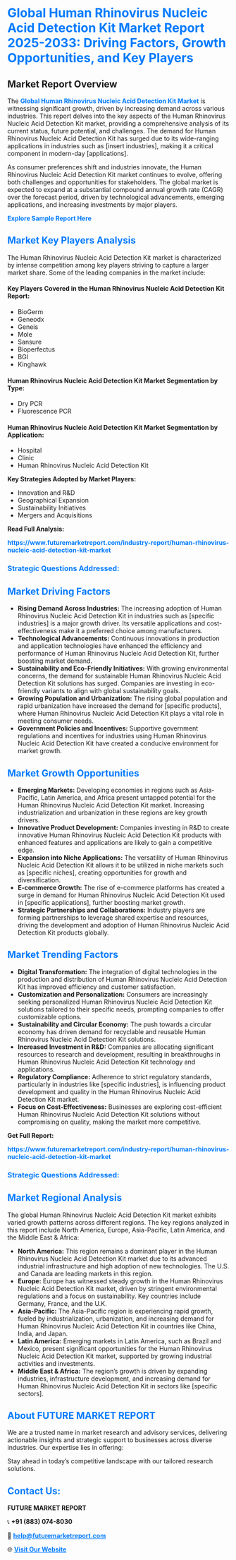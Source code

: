 <h1 style="color: #007BFF;">Global Human Rhinovirus Nucleic Acid Detection Kit Market Report 2025-2033: Driving Factors, Growth Opportunities, and Key Players</h1>

<section id="overview">
<h2>Market Report Overview</h2>
<p>The <a href="https://www.futuremarketreport.com/industry-report/human-rhinovirus-nucleic-acid-detection-kit-market" style="color: #007BFF; text-decoration: none;"><strong>Global Human Rhinovirus Nucleic Acid Detection Kit Market</strong></a> is witnessing significant growth, driven by increasing demand across various industries. This report delves into the key aspects of the Human Rhinovirus Nucleic Acid Detection Kit market, providing a comprehensive analysis of its current status, future potential, and challenges. The demand for Human Rhinovirus Nucleic Acid Detection Kit has surged due to its wide-ranging applications in industries such as [insert industries], making it a critical component in modern-day [applications].</p>
<p>As consumer preferences shift and industries innovate, the Human Rhinovirus Nucleic Acid Detection Kit market continues to evolve, offering both challenges and opportunities for stakeholders. The global market is expected to expand at a substantial compound annual growth rate (CAGR) over the forecast period, driven by technological advancements, emerging applications, and increasing investments by major players.</p>
</section>

<section id="overview">
<p><a href="https://www.futuremarketreport.com/request-sample/reportId=123804" style="color: #007BFF; text-decoration: none;"><strong>Explore Sample Report Here</strong></a></p>
</section>

<section id="key-players">
<h2 style="color: #007BFF;">Market Key Players Analysis</h2>
<p>The Human Rhinovirus Nucleic Acid Detection Kit market is characterized by intense competition among key players striving to capture a larger market share. Some of the leading companies in the market include:</p>
<h4>Key Players Covered in the Human Rhinovirus Nucleic Acid Detection Kit Report:</h4>
<ul><li>BioGerm</li><li>Geneodx</li><li>Geneis</li><li>Mole</li><li>Sansure</li><li>Bioperfectus</li><li>BGI</li><li>Kinghawk</li></ul>
<h4>Human Rhinovirus Nucleic Acid Detection Kit Market Segmentation by Type:</h4>
<ul><li>Dry PCR</li><li>Fluorescence PCR</li></ul>

<h4>Human Rhinovirus Nucleic Acid Detection Kit Market Segmentation by Application:</h4>
<ul><li>Hospital</li><li>Clinic</li><li>Human Rhinovirus Nucleic Acid Detection Kit</li></ul>
<p><strong>Key Strategies Adopted by Market Players:</strong></p>
<ul>
<li>Innovation and R&D</li>
<li>Geographical Expansion</li>
<li>Sustainability Initiatives</li>
<li>Mergers and Acquisitions</li>
</ul>
</section>

<section>
<p><strong>Read Full Analysis: </strong></p><a href="https://www.futuremarketreport.com/industry-report/human-rhinovirus-nucleic-acid-detection-kit-market" style="color: #007BFF; text-decoration: none;"><strong>https://www.futuremarketreport.com/industry-report/human-rhinovirus-nucleic-acid-detection-kit-market</strong></a>
<h3 style="color: #007BFF;">Strategic Questions Addressed:</h3>
</section>

<section id="driving-factors">
<h2 style="color: #007BFF;">Market Driving Factors</h2>
<ul>
<li><strong>Rising Demand Across Industries:</strong> The increasing adoption of Human Rhinovirus Nucleic Acid Detection Kit in industries such as [specific industries] is a major growth driver. Its versatile applications and cost-effectiveness make it a preferred choice among manufacturers.</li>
<li><strong>Technological Advancements:</strong> Continuous innovations in production and application technologies have enhanced the efficiency and performance of Human Rhinovirus Nucleic Acid Detection Kit, further boosting market demand.</li>
<li><strong>Sustainability and Eco-Friendly Initiatives:</strong> With growing environmental concerns, the demand for sustainable Human Rhinovirus Nucleic Acid Detection Kit solutions has surged. Companies are investing in eco-friendly variants to align with global sustainability goals.</li>
<li><strong>Growing Population and Urbanization:</strong> The rising global population and rapid urbanization have increased the demand for [specific products], where Human Rhinovirus Nucleic Acid Detection Kit plays a vital role in meeting consumer needs.</li>
<li><strong>Government Policies and Incentives:</strong> Supportive government regulations and incentives for industries using Human Rhinovirus Nucleic Acid Detection Kit have created a conducive environment for market growth.</li>
</ul>
</section>

<section id="growth-opportunities">
<h2 style="color: #007BFF;">Market Growth Opportunities</h2>
<ul>
<li><strong>Emerging Markets:</strong> Developing economies in regions such as Asia-Pacific, Latin America, and Africa present untapped potential for the Human Rhinovirus Nucleic Acid Detection Kit market. Increasing industrialization and urbanization in these regions are key growth drivers.</li>
<li><strong>Innovative Product Development:</strong> Companies investing in R&D to create innovative Human Rhinovirus Nucleic Acid Detection Kit products with enhanced features and applications are likely to gain a competitive edge.</li>
<li><strong>Expansion into Niche Applications:</strong> The versatility of Human Rhinovirus Nucleic Acid Detection Kit allows it to be utilized in niche markets such as [specific niches], creating opportunities for growth and diversification.</li>
<li><strong>E-commerce Growth:</strong> The rise of e-commerce platforms has created a surge in demand for Human Rhinovirus Nucleic Acid Detection Kit used in [specific applications], further boosting market growth.</li>
<li><strong>Strategic Partnerships and Collaborations:</strong> Industry players are forming partnerships to leverage shared expertise and resources, driving the development and adoption of Human Rhinovirus Nucleic Acid Detection Kit products globally.</li>
</ul>
</section>

<section id="trending-factors">
<h2 style="color: #007BFF;">Market Trending Factors</h2>
<ul>
<li><strong>Digital Transformation:</strong> The integration of digital technologies in the production and distribution of Human Rhinovirus Nucleic Acid Detection Kit has improved efficiency and customer satisfaction.</li>
<li><strong>Customization and Personalization:</strong> Consumers are increasingly seeking personalized Human Rhinovirus Nucleic Acid Detection Kit solutions tailored to their specific needs, prompting companies to offer customizable options.</li>
<li><strong>Sustainability and Circular Economy:</strong> The push towards a circular economy has driven demand for recyclable and reusable Human Rhinovirus Nucleic Acid Detection Kit solutions.</li>
<li><strong>Increased Investment in R&D:</strong> Companies are allocating significant resources to research and development, resulting in breakthroughs in Human Rhinovirus Nucleic Acid Detection Kit technology and applications.</li>
<li><strong>Regulatory Compliance:</strong> Adherence to strict regulatory standards, particularly in industries like [specific industries], is influencing product development and quality in the Human Rhinovirus Nucleic Acid Detection Kit market.</li>
<li><strong>Focus on Cost-Effectiveness:</strong> Businesses are exploring cost-efficient Human Rhinovirus Nucleic Acid Detection Kit solutions without compromising on quality, making the market more competitive.</li>
</ul>
</section>

<section>
<p><strong>Get Full Report: </strong></p><a href="https://www.futuremarketreport.com/industry-report/human-rhinovirus-nucleic-acid-detection-kit-market" style="color: #007BFF; text-decoration: none;"><strong>https://www.futuremarketreport.com/industry-report/human-rhinovirus-nucleic-acid-detection-kit-market</strong></a>
<h3 style="color: #007BFF;">Strategic Questions Addressed:</h3>
</section>


<section id="regional-analysis">
<h2 style="color: #007BFF;">Market Regional Analysis</h2>
<p>The global Human Rhinovirus Nucleic Acid Detection Kit market exhibits varied growth patterns across different regions. The key regions analyzed in this report include North America, Europe, Asia-Pacific, Latin America, and the Middle East & Africa:</p>
<ul>
<li><strong>North America:</strong> This region remains a dominant player in the Human Rhinovirus Nucleic Acid Detection Kit market due to its advanced industrial infrastructure and high adoption of new technologies. The U.S. and Canada are leading markets in this region.</li>
<li><strong>Europe:</strong> Europe has witnessed steady growth in the Human Rhinovirus Nucleic Acid Detection Kit market, driven by stringent environmental regulations and a focus on sustainability. Key countries include Germany, France, and the U.K.</li>
<li><strong>Asia-Pacific:</strong> The Asia-Pacific region is experiencing rapid growth, fueled by industrialization, urbanization, and increasing demand for Human Rhinovirus Nucleic Acid Detection Kit in countries like China, India, and Japan.</li>
<li><strong>Latin America:</strong> Emerging markets in Latin America, such as Brazil and Mexico, present significant opportunities for the Human Rhinovirus Nucleic Acid Detection Kit market, supported by growing industrial activities and investments.</li>
<li><strong>Middle East & Africa:</strong> The region’s growth is driven by expanding industries, infrastructure development, and increasing demand for Human Rhinovirus Nucleic Acid Detection Kit in sectors like [specific sectors].</li>
</ul>
</section>

<footer>
<h2 style="color: #007BFF;">About FUTURE MARKET REPORT</h2>
<p>We are a trusted name in market research and advisory services, delivering actionable insights and strategic support to businesses across diverse industries. Our expertise lies in offering:</p>

<p>Stay ahead in today’s competitive landscape with our tailored research solutions.</p>

<h2 style="color: #007BFF;">Contact Us:</h2>
<p><strong>FUTURE MARKET REPORT</strong></p>
<p>📞 <strong>+91 (883) 074-8030</strong></p>
<p>📧 <strong><a href="mailto:help@futuremarketreport.com" style="color: #007BFF;">help@futuremarketreport.com</a></strong></p>
<p>🌐 <strong><a href="https://www.futuremarketreport.com/" style="color: #007BFF;">Visit Our Website</a></strong></p>
</footer>